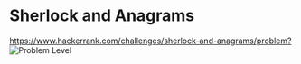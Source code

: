 # Sherlock and Anagrams

<https://www.hackerrank.com/challenges/sherlock-and-anagrams/problem?> ![Problem Level](https://img.shields.io/badge/Problem--Level-Medium-yellow)
